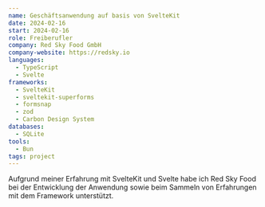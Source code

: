 ```yaml
---
name: Geschäftsanwendung auf basis von SvelteKit
date: 2024-02-16
start: 2024-02-16
role: Freiberufler
company: Red Sky Food GmbH
company-website: https://redsky.io
languages:
  - TypeScript
  - Svelte
frameworks:
  - SvelteKit
  - sveltekit-superforms
  - formsnap
  - zod
  - Carbon Design System
databases:
  - SQLite
tools:
  - Bun
tags: project
---
```


Aufgrund meiner Erfahrung mit SvelteKit und Svelte habe ich Red Sky Food bei der Entwicklung der Anwendung sowie beim Sammeln von Erfahrungen mit dem Framework unterstützt.
